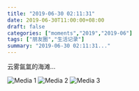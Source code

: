 ```yaml
---
title: "2019-06-30 02:11:31"
date: 2019-06-30T11:00:00+08:00
draft: false
categories: ["moments","2019","2019-06"]
tags: ["朋友圈","生活记录"]
summary: "2019-06-30 02:11:31..."
---
```


云雾氤氲的海滩…

![Media 1](/Moments/photos/2019-06-30/201906300211310.jpg)
![Media 2](/Moments/photos/2019-06-30/201906300211311.jpg)
![Media 3](/Moments/photos/2019-06-30/201906300211312.jpg)

